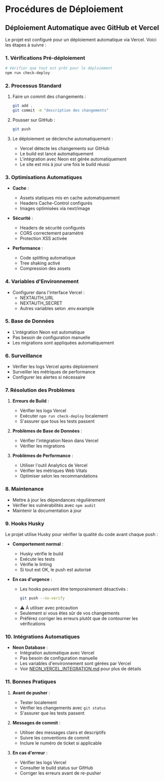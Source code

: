 # Procédures de Déploiement

## Déploiement Automatique avec GitHub et Vercel

Le projet est configuré pour un déploiement automatique via Vercel. Voici les étapes à suivre :

### 1. Vérifications Pré-déploiement
```bash
# Vérifier que tout est prêt pour le déploiement
npm run check-deploy
```

### 2. Processus Standard
1. Faire un commit des changements :
   ```bash
   git add .
   git commit -m "description des changements"
   ```

2. Pousser sur GitHub :
   ```bash
   git push
   ```

3. Le déploiement se déclenche automatiquement :
   - Vercel détecte les changements sur GitHub
   - Le build est lancé automatiquement
   - L'intégration avec Neon est gérée automatiquement
   - Le site est mis à jour une fois le build réussi

### 3. Optimisations Automatiques
- **Cache** :
  - Assets statiques mis en cache automatiquement
  - Headers Cache-Control configurés
  - Images optimisées via next/image

- **Sécurité** :
  - Headers de sécurité configurés
  - CORS correctement paramétré
  - Protection XSS activée

- **Performance** :
  - Code splitting automatique
  - Tree shaking activé
  - Compression des assets

### 4. Variables d'Environnement
- Configurer dans l'interface Vercel :
  - NEXTAUTH_URL
  - NEXTAUTH_SECRET
  - Autres variables selon .env.example

### 5. Base de Données
- L'intégration Neon est automatique
- Pas besoin de configuration manuelle
- Les migrations sont appliquées automatiquement

### 6. Surveillance
- Vérifier les logs Vercel après déploiement
- Surveiller les métriques de performance
- Configurer les alertes si nécessaire

### 7. Résolution des Problèmes
1. **Erreurs de Build** :
   - Vérifier les logs Vercel
   - Exécuter `npm run check-deploy` localement
   - S'assurer que tous les tests passent

2. **Problèmes de Base de Données** :
   - Vérifier l'intégration Neon dans Vercel
   - Vérifier les migrations

3. **Problèmes de Performance** :
   - Utiliser l'outil Analytics de Vercel
   - Vérifier les métriques Web Vitals
   - Optimiser selon les recommandations

### 8. Maintenance
- Mettre à jour les dépendances régulièrement
- Vérifier les vulnérabilités avec `npm audit`
- Maintenir la documentation à jour

### 9. Hooks Husky
Le projet utilise Husky pour vérifier la qualité du code avant chaque push :

- **Comportement normal** :
  - Husky vérifie le build
  - Exécute les tests
  - Vérifie le linting
  - Si tout est OK, le push est autorisé

- **En cas d'urgence** :
  - Les hooks peuvent être temporairement désactivés :
    ```bash
    git push --no-verify
    ```
  - ⚠️ À utiliser avec précaution
  - Seulement si vous êtes sûr de vos changements
  - Préférez corriger les erreurs plutôt que de contourner les vérifications

### 10. Intégrations Automatiques
- **Neon Database** :
  - Intégration automatique avec Vercel
  - Pas besoin de configuration manuelle
  - Les variables d'environnement sont gérées par Vercel
  - Voir [NEON_VERCEL_INTEGRATION.md](./NEON_VERCEL_INTEGRATION.md) pour plus de détails

### 11. Bonnes Pratiques
1. **Avant de pusher** :
   - Tester localement
   - Vérifier les changements avec `git status`
   - S'assurer que les tests passent

2. **Messages de commit** :
   - Utiliser des messages clairs et descriptifs
   - Suivre les conventions de commit
   - Inclure le numéro de ticket si applicable

3. **En cas d'erreur** :
   - Vérifier les logs Vercel
   - Consulter le build status sur GitHub
   - Corriger les erreurs avant de re-pusher 